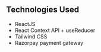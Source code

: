 
## Technologies Used

- ReactJS
- React Context API + useReducer
- Tailwind CSS
- Razorpay payment gateway

